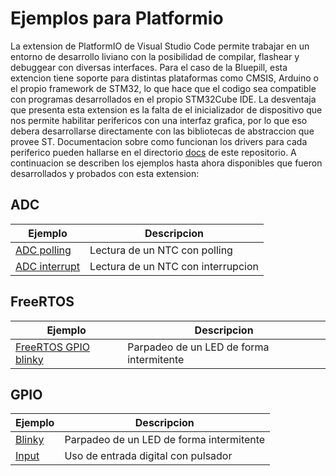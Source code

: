 # Ejemplos para Platformio

La extension de PlatformIO de Visual Studio Code permite trabajar en un entorno de desarrollo liviano con la posibilidad de compilar, flashear y debuggear con diversas interfaces. Para el caso de la Bluepill, esta extencion tiene soporte para distintas plataformas como CMSIS, Arduino o el propio framework de STM32, lo que hace que el codigo sea compatible con programas desarrollados en el propio STM32Cube IDE. 
La desventaja que presenta esta extension es la falta de el inicializador de dispositivo que nos permite habilitar perifericos con una interfaz grafica, por lo que eso debera desarrollarse directamente con las bibliotecas de abstraccion que provee ST. Documentacion sobre como funcionan los drivers para cada periferico pueden hallarse en el directorio [docs](../docs/) de este repositorio.
A continuacion se describen los ejemplos hasta ahora disponibles que fueron desarrollados y probados con esta extension:

## ADC

| Ejemplo | Descripcion |
| --- | --- |
| [ADC polling](adc_polling) | Lectura de un NTC con polling |
| [ADC interrupt](adc_interrupt) | Lectura de un NTC con interrupcion

## FreeRTOS

| Ejemplo | Descripcion |
| --- | --- |
| [FreeRTOS GPIO blinky](freertos_gpio_blinky) | Parpadeo de un LED de forma intermitente

## GPIO

| Ejemplo | Descripcion |
| ------- | ----------- |
| [Blinky](gpio_blinky) | Parpadeo de un LED de forma intermitente |
| [Input](gpio_input) | Uso de entrada digital con pulsador | 

[gpio_blinky]: gpio_blinky/
[gpio_input]: gpio_input/
[adc_polling]: adc_polling/
[adc_interrupt]: adc_interrupt/
[freertos_gpio_blinky]: freertos_gpio_blinky/
